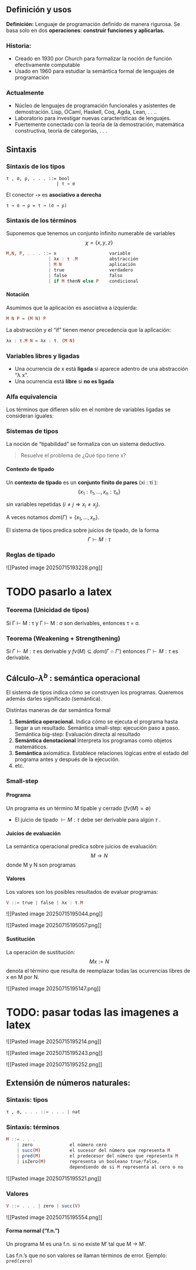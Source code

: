 ## Definición y usos
**Definición:** Lenguaje de programación definido de manera rigurosa.
Se basa solo en dos **operaciones**: **construir funciones y aplicarlas.**

### Historia:
+ Creado en 1930 por Church para formalizar la noción de función efectivamente computable
+ Usado en 1960 para estudiar la semántica formal de lenguajes de programación
### Actualmente
+ Núcleo de lenguajes de programación funcionales y asistentes de demostración.
  Lisp, OCaml, Haskell, Coq, Agda, Lean, . . ..
+ Laboratorio para investigar nuevas características de lenguajes.
+ Fuertemente conectado con la teoría de la demostración, matemática constructiva, teoría de categorías, . . .

## Sintaxis

### Sintaxis de los tipos

```lambda
τ , σ, ρ, . . . ::= bool
				   | τ → σ
```

El conector **`->`** es **asociativo a derecha**

```lambda
τ → σ → ρ = τ → (σ → ρ)
```

### Sintaxis de los términos

Suponemos que tenemos un conjunto infinito numerable de variables
$$\chi = \{x,y,z\}$$
```haskell
M,N, P, . . . ::= x                    variable
				| λx : τ .M            abstracción
				| M N                  aplicación
				| true                 verdadero 
				| false                falso
				| if M thenN else P    condicional
```


#### Notación
Asumimos que la aplicación es asociativa a izquierda:
```haskell
M N P = (M N) P
```

La abstracción y el “if” tienen menor precedencia que la aplicación:
```haskell
λx : τ.M N = λx : τ. (M N)
```

### Variables libres y ligadas
+ Una ocurrencia de x está **ligada** si aparece adentro de una abstracción “λ x”.
+ Una ocurrencia está **libre** si **no es ligada**

### Alfa equivalencia

Los términos que difieren sólo en el nombre de variables ligadas se consideran iguales:

### Sistemas de tipos

La noción de “tipabilidad” se formaliza con un sistema deductivo.
> Resuelve el problema de ¿Qué tipo tiene x?

#### Contexto de tipado
Un **contexto de tipado** es un **conjunto finito de pares** (xi : τi ):
$$\{x_1:\tau_1, \dots, x_n:\tau_n\}$$

sin variables repetidas $(i \neq j \Rightarrow x_i \neq x_j )$. 

A veces notamos $dom(\Gamma) = \{x_1, \dots , x_n\}$.

El sistema de tipos predica sobre juicios de tipado, de la forma
$$ \Gamma \vdash M : \tau$$
### Reglas de tipado

![[Pasted image 20250715193228.png]]
# TODO pasarlo a latex

### Teorema (Unicidad de tipos)
Si Γ ⊢ M : τ y Γ ⊢ M : σ son derivables, entonces τ = σ.
### Teorema (Weakening + Strengthening)
Si $\Gamma \vdash M:\tau$  es derivable y $fv(M) \subseteq dom(\Gamma \cap \Gamma′)$ entonces
$\Gamma' \vdash M:\tau$ es derivable.

## Cálculo-$\lambda^b$ : semántica operacional
El sistema de tipos indica cómo se construyen los programas. 
Queremos además darles significado (semántica).

Distintas maneras de dar semántica formal
1. **Semántica operacional.**
   Indica cómo se ejecuta el programa hasta llegar a un resultado.
   Semántica small-step: ejecución paso a paso.
   Semántica big-step: Evaluación directa al resultado
2. **Semántica denotacional**
   Interpreta los programas como objetos matemáticos.
3. **Semántica** axiomática.
   Establece relaciones lógicas entre el estado del programa antes y después de la ejecución.
4. etc.

### Small-step
#### Programa
Un programa es un término M tipable y cerrado $(fv(M) = \emptyset)$
+ El juicio de tipado $\vdash M : \tau$ debe ser derivable para algún $\tau$ .
#### Juicios de evaluación
La semántica operacional predica sobre juicios de evaluación:
$$M \rightarrow N$$
donde M y N son programas

#### Valores
Los valores son los posibles resultados de evaluar programas:

```haskell
V ::= true | false | λx : τ.M
```


![[Pasted image 20250715195044.png]]

![[Pasted image 20250715195057.png]]

#### Sustitución

La operación de sustitución:
$$M{x := N}$$
denota el término que resulta de reemplazar todas las ocurrencias libres de x en M por N.

![[Pasted image 20250715195147.png]]

# TODO: pasar todas las imagenes a latex

![[Pasted image 20250715195214.png]]




![[Pasted image 20250715195243.png]]


![[Pasted image 20250715195252.png]]


## Extensión de números naturales:

### Sintaxis: tipos
```haskell
τ , σ, . . . ::= . . . | nat
```

### Sintaxis: términos

```haskell
M ::= . . .
	| zero              el número cero
	| succ(M)           el sucesor del número que representa M
	| pred(M)           el predecesor del número que representa M
	| isZero(M)         representa un booleano true/false,
				        dependiendo de si M representa al cero o no
```

![[Pasted image 20250715195521.png]]


### Valores

```haskell
V ::= . . . | zero | succ(V)
```

![[Pasted image 20250715195554.png]]


#### Forma normal (“f.n.”)
Un programa M es una f.n. si no existe M′ tal que M → M′.

Las f.n.’s que no son valores se llaman términos de error.
Ejemplo: `pred(zero)`


